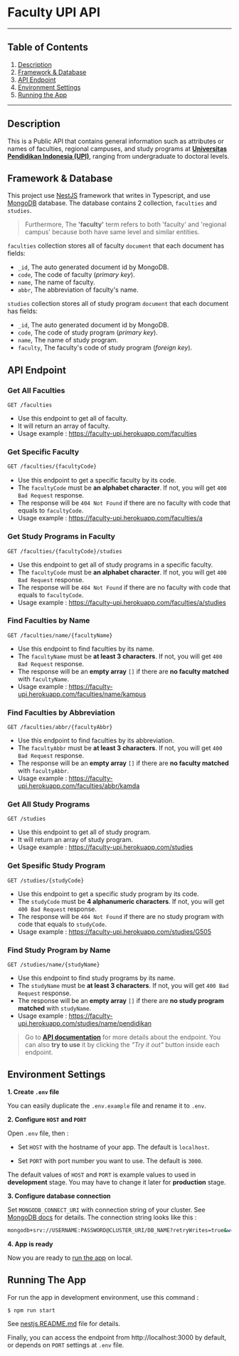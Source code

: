 # Faculty UPI API

---

## Table of Contents

1. [Description](#description)
2. [Framework & Database](#framework--database)
3. [API Endpoint](#api-endpoint)
4. [Environment Settings](#environment-settings)
5. [Running the App](#running-the-app)

---

## Description

This is a Public API that contains general information such as attributes or names of faculties, regional campuses, and study programs at [**Universitas Pendidikan Indonesia (UPI)**](https://www.upi.edu), ranging from undergraduate to doctoral levels.

## Framework & Database

This project use [NestJS](https://nestjs.com) framework that writes in Typescript, and use [MongoDB](https://www.mongodb.com) database. The database contains 2 collection, `faculties` and `studies`.

> Furthermore, The **'faculty'** term refers to both 'faculty' and 'regional campus' because both have same level and similar entities.

`faculties` collection stores all of faculty `document` that each document has fields:

- `_id`, The auto generated document id by MongoDB.
- `code`, The code of faculty (_primary key_).
- `name`, The name of faculty.
- `abbr`, The abbreviation of faculty's name.

`studies` collection stores all of study program `document` that each document has fields:

- `_id`, The auto generated document id by MongoDB.
- `code`, The code of study program (_primary key_).
- `name`, The name of study program.
- `faculty`, The faculty's code of study program (_foreign key_).

## API Endpoint

### Get All Faculties

```
GET /faculties
```

- Use this endpoint to get all of faculty.
- It will return an array of faculty.
- Usage example : https://faculty-upi.herokuapp.com/faculties

### Get Specific Faculty

```bash
GET /faculties/{facultyCode}
```

- Use this endpoint to get a specific faculty by its code.
- The `facultyCode` must be **an alphabet character**. If not, you will get `400 Bad Request` response.
- The response will be `404 Not Found` if there are no faculty with code that equals to `facultyCode`.
- Usage example : https://faculty-upi.herokuapp.com/faculties/a

### Get Study Programs in Faculty

```
GET /faculties/{facultyCode}/studies
```

- Use this endpoint to get all of study programs in a specific faculty.
- The `facultyCode` must be **an alphabet character**. If not, you will get `400 Bad Request` response.
- The response will be `404 Not Found` if there are no faculty with code that equals to `facultyCode`.
- Usage example : https://faculty-upi.herokuapp.com/faculties/a/studies

### Find Faculties by Name

```
GET /faculties/name/{facultyName}
```

- Use this endpoint to find faculties by its name.
- The `facultyName` must be **at least 3 characters**. If not, you will get `400 Bad Request` response.
- The response will be an **empty array** `[]` if there are **no faculty matched** with `facultyName`.
- Usage example : https://faculty-upi.herokuapp.com/faculties/name/kampus

### Find Faculties by Abbreviation

```
GET /faculties/abbr/{facultyAbbr}
```

- Use this endpoint to find faculties by its abbreviation.
- The `facultyAbbr` must be **at least 3 characters**. If not, you will get `400 Bad Request` response.
- The response will be an **empty array** `[]` if there are **no faculty matched** with `facultyAbbr`.
- Usage example : https://faculty-upi.herokuapp.com/faculties/abbr/kamda

### Get All Study Programs

```
GET /studies
```

- Use this endpoint to get all of study program.
- It will return an array of study program.
- Usage example : https://faculty-upi.herokuapp.com/studies

### Get Spesific Study Program

```
GET /studies/{studyCode}
```

- Use this endpoint to get a specific study program by its code.
- The `studyCode` must be **4 alphanumeric characters**. If not, you will get `400 Bad Request` response.
- The response will be `404 Not Found` if there are no study program with code that equals to `studyCode`.
- Usage example : https://faculty-upi.herokuapp.com/studies/G505

### Find Study Program by Name

```
GET /studies/name/{studyName}
```

- Use this endpoint to find study programs by its name.
- The `studyName` must be **at least 3 characters**. If not, you will get `400 Bad Request` response.
- The response will be an **empty array** `[]` if there are **no study program matched** with `studyName`.
- Usage example : https://faculty-upi.herokuapp.com/studies/name/pendidikan

> Go to [**API documentation**](https://faculty-upi.herokuapp.com) for more details about the endpoint. You can also **try to use** it by clicking the _"Try it out"_ button inside each endpoint.

## Environment Settings

**1. Create `.env` file**

You can easily duplicate the `.env.example` file and rename it to `.env`.

**2. Configure `HOST` and `PORT`**

Open `.env` file, then :

- Set `HOST` with the hostname of your app. The default is `localhost`.

- Set `PORT` with port number you want to use. The default is `3000`.

The default values of `HOST` and `PORT` is example values to used in **development** stage. You may have to change it later for **production** stage.

**3. Configure database connection**

Set `MONGODB_CONNECT_URI` with connection string of your cluster. See [MongoDB docs](https://docs.atlas.mongodb.com/tutorial/connect-to-your-cluster) for details. The connection string looks like this :

```bash
mongodb+srv://USERNAME:PASSWORD@CLUSTER_URI/DB_NAME?retryWrites=true&w=majority
```

**4. App is ready**

Now you are ready to [run the app](https://github.com/fityannugroho/faculty-upi#running-the-app) on local.

## Running The App

For run the app in development environment, use this command :

```bash
$ npm run start
```

See [nestjs.README.md](./nestjs.README.md#running-the-app) file for details.

Finally, you can access the endpoint from http://localhost:3000 by default, or depends on `PORT` settings at `.env` file.
